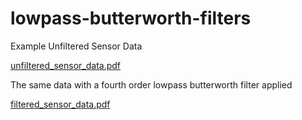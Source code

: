 # lowpass-butterworth-filters


Example Unfiltered Sensor Data

[unfiltered_sensor_data.pdf](https://github.com/user-attachments/files/20073969/unfiltered_sensor_data.pdf)

The same data with a fourth order lowpass butterworth filter applied

[filtered_sensor_data.pdf](https://github.com/user-attachments/files/20073960/filtered_sensor_data.pdf)
